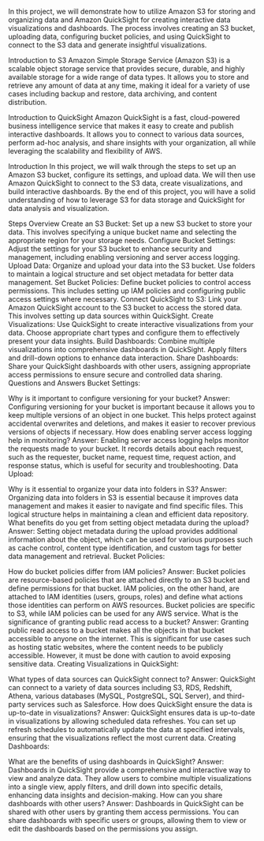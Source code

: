 In this project, we will demonstrate how to utilize Amazon S3 for storing and organizing data and Amazon QuickSight for creating interactive data visualizations and dashboards. The process involves creating an S3 bucket, uploading data, configuring bucket policies, and using QuickSight to connect to the S3 data and generate insightful visualizations.

Introduction to S3
Amazon Simple Storage Service (Amazon S3) is a scalable object storage service that provides secure, durable, and highly available storage for a wide range of data types. It allows you to store and retrieve any amount of data at any time, making it ideal for a variety of use cases including backup and restore, data archiving, and content distribution.

Introduction to QuickSight
Amazon QuickSight is a fast, cloud-powered business intelligence service that makes it easy to create and publish interactive dashboards. It allows you to connect to various data sources, perform ad-hoc analysis, and share insights with your organization, all while leveraging the scalability and flexibility of AWS.

Introduction
In this project, we will walk through the steps to set up an Amazon S3 bucket, configure its settings, and upload data. We will then use Amazon QuickSight to connect to the S3 data, create visualizations, and build interactive dashboards. By the end of this project, you will have a solid understanding of how to leverage S3 for data storage and QuickSight for data analysis and visualization.

Steps Overview
Create an S3 Bucket: Set up a new S3 bucket to store your data. This involves specifying a unique bucket name and selecting the appropriate region for your storage needs.
Configure Bucket Settings: Adjust the settings for your S3 bucket to enhance security and management, including enabling versioning and server access logging.
Upload Data: Organize and upload your data into the S3 bucket. Use folders to maintain a logical structure and set object metadata for better data management.
Set Bucket Policies: Define bucket policies to control access permissions. This includes setting up IAM policies and configuring public access settings where necessary.
Connect QuickSight to S3: Link your Amazon QuickSight account to the S3 bucket to access the stored data. This involves setting up data sources within QuickSight.
Create Visualizations: Use QuickSight to create interactive visualizations from your data. Choose appropriate chart types and configure them to effectively present your data insights.
Build Dashboards: Combine multiple visualizations into comprehensive dashboards in QuickSight. Apply filters and drill-down options to enhance data interaction.
Share Dashboards: Share your QuickSight dashboards with other users, assigning appropriate access permissions to ensure secure and controlled data sharing.
Questions and Answers
Bucket Settings:

Why is it important to configure versioning for your bucket?
Answer: Configuring versioning for your bucket is important because it allows you to keep multiple versions of an object in one bucket. This helps protect against accidental overwrites and deletions, and makes it easier to recover previous versions of objects if necessary.
How does enabling server access logging help in monitoring?
Answer: Enabling server access logging helps monitor the requests made to your bucket. It records details about each request, such as the requester, bucket name, request time, request action, and response status, which is useful for security and troubleshooting.
Data Upload:

Why is it essential to organize your data into folders in S3?
Answer: Organizing data into folders in S3 is essential because it improves data management and makes it easier to navigate and find specific files. This logical structure helps in maintaining a clean and efficient data repository.
What benefits do you get from setting object metadata during the upload?
Answer: Setting object metadata during the upload provides additional information about the object, which can be used for various purposes such as cache control, content type identification, and custom tags for better data management and retrieval.
Bucket Policies:

How do bucket policies differ from IAM policies?
Answer: Bucket policies are resource-based policies that are attached directly to an S3 bucket and define permissions for that bucket. IAM policies, on the other hand, are attached to IAM identities (users, groups, roles) and define what actions those identities can perform on AWS resources. Bucket policies are specific to S3, while IAM policies can be used for any AWS service.
What is the significance of granting public read access to a bucket?
Answer: Granting public read access to a bucket makes all the objects in that bucket accessible to anyone on the internet. This is significant for use cases such as hosting static websites, where the content needs to be publicly accessible. However, it must be done with caution to avoid exposing sensitive data.
Creating Visualizations in QuickSight:

What types of data sources can QuickSight connect to?
Answer: QuickSight can connect to a variety of data sources including S3, RDS, Redshift, Athena, various databases (MySQL, PostgreSQL, SQL Server), and third-party services such as Salesforce.
How does QuickSight ensure the data is up-to-date in visualizations?
Answer: QuickSight ensures data is up-to-date in visualizations by allowing scheduled data refreshes. You can set up refresh schedules to automatically update the data at specified intervals, ensuring that the visualizations reflect the most current data.
Creating Dashboards:

What are the benefits of using dashboards in QuickSight?
Answer: Dashboards in QuickSight provide a comprehensive and interactive way to view and analyze data. They allow users to combine multiple visualizations into a single view, apply filters, and drill down into specific details, enhancing data insights and decision-making.
How can you share dashboards with other users?
Answer: Dashboards in QuickSight can be shared with other users by granting them access permissions. You can share dashboards with specific users or groups, allowing them to view or edit the dashboards based on the permissions you assign.
